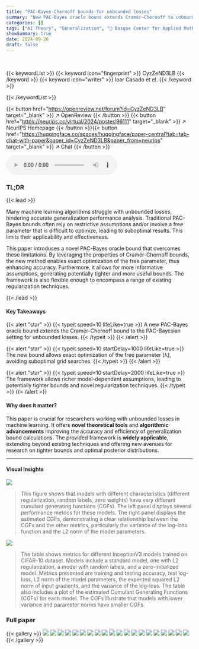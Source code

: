 ```yaml
---
title: "PAC-Bayes-Chernoff bounds for unbounded losses"
summary: "New PAC-Bayes oracle bound extends Cramér-Chernoff to unbounded losses, enabling exact parameter optimization and richer assumptions for tighter generalization bounds."
categories: []
tags: ["AI Theory", "Generalization", "🏢 Basque Center for Applied Mathematics (BCAM)",]
showSummary: true
date: 2024-09-26
draft: false
---
```


<br>

{{< keywordList >}}
{{< keyword icon="fingerprint" >}} CyzZeND3LB {{< /keyword >}}
{{< keyword icon="writer" >}} Ioar Casado et el. {{< /keyword >}}
 
{{< /keywordList >}}

{{< button href="https://openreview.net/forum?id=CyzZeND3LB" target="_blank" >}}
↗ OpenReview
{{< /button >}}
{{< button href="https://neurips.cc/virtual/2024/poster/96111" target="_blank" >}}
↗ NeurIPS Homepage
{{< /button >}}{{< button href="https://huggingface.co/spaces/huggingface/paper-central?tab=tab-chat-with-paper&paper_id=CyzZeND3LB&paper_from=neurips" target="_blank" >}}
↗ Chat
{{< /button >}}



<audio controls>
    <source src="https://ai-paper-reviewer.com/CyzZeND3LB/podcast.wav" type="audio/wav">
    Your browser does not support the audio element.
</audio>


### TL;DR


{{< lead >}}

Many machine learning algorithms struggle with unbounded losses, hindering accurate generalization performance analysis. Traditional PAC-Bayes bounds often rely on restrictive assumptions and/or involve a free parameter that is difficult to optimize, leading to suboptimal results.  This limits their applicability and effectiveness.

This paper introduces a novel PAC-Bayes oracle bound that overcomes these limitations.  By leveraging the properties of Cramér-Chernoff bounds, the new method enables exact optimization of the free parameter, thus enhancing accuracy.  Furthermore, it allows for more informative assumptions, generating potentially tighter and more useful bounds. The framework is also flexible enough to encompass a range of existing regularization techniques.

{{< /lead >}}


#### Key Takeaways

{{< alert "star" >}}
{{< typeit speed=10 lifeLike=true >}} A new PAC-Bayes oracle bound extends the Cramér-Chernoff bound to the PAC-Bayesian setting for unbounded losses. {{< /typeit >}}
{{< /alert >}}

{{< alert "star" >}}
{{< typeit speed=10 startDelay=1000 lifeLike=true >}} The new bound allows exact optimization of the free parameter (λ), avoiding suboptimal grid searches. {{< /typeit >}}
{{< /alert >}}

{{< alert "star" >}}
{{< typeit speed=10 startDelay=2000 lifeLike=true >}} The framework allows richer model-dependent assumptions, leading to potentially tighter bounds and novel regularization techniques. {{< /typeit >}}
{{< /alert >}}

#### Why does it matter?
This paper is crucial for researchers working with unbounded losses in machine learning.  It offers **novel theoretical tools** and **algorithmic advancements** improving the accuracy and efficiency of generalization bound calculations.  The provided framework is **widely applicable**, extending beyond existing techniques and offering new avenues for research on tighter bounds and optimal posterior distributions.

------
#### Visual Insights



![](https://ai-paper-reviewer.com/CyzZeND3LB/figures_18_1.jpg)

> This figure shows that models with different characteristics (different regularization, random labels, zero weights) have very different cumulant generating functions (CGFs).  The left panel displays several performance metrics for these models. The right panel displays the estimated CGFs, demonstrating a clear relationship between the CGFs and the other metrics, particularly the variance of the log-loss function and the L2 norm of the model parameters.





![](https://ai-paper-reviewer.com/CyzZeND3LB/tables_3_1.jpg)

> The table shows metrics for different InceptionV3 models trained on CIFAR-10 dataset.  Models include a standard model, one with L2 regularization, a model with random labels, and a zero-initialized model. Metrics presented are training and testing accuracy, test log-loss, L2 norm of the model parameters, the expected squared L2 norm of input gradients, and the variance of the log-loss. The table also includes a plot of the estimated Cumulant Generating Functions (CGFs) for each model.  The CGFs illustrate that models with lower variance and parameter norms have smaller CGFs.





### Full paper

{{< gallery >}}
<img src="https://ai-paper-reviewer.com/CyzZeND3LB/1.png" class="grid-w50 md:grid-w33 xl:grid-w25" />
<img src="https://ai-paper-reviewer.com/CyzZeND3LB/2.png" class="grid-w50 md:grid-w33 xl:grid-w25" />
<img src="https://ai-paper-reviewer.com/CyzZeND3LB/3.png" class="grid-w50 md:grid-w33 xl:grid-w25" />
<img src="https://ai-paper-reviewer.com/CyzZeND3LB/4.png" class="grid-w50 md:grid-w33 xl:grid-w25" />
<img src="https://ai-paper-reviewer.com/CyzZeND3LB/5.png" class="grid-w50 md:grid-w33 xl:grid-w25" />
<img src="https://ai-paper-reviewer.com/CyzZeND3LB/6.png" class="grid-w50 md:grid-w33 xl:grid-w25" />
<img src="https://ai-paper-reviewer.com/CyzZeND3LB/7.png" class="grid-w50 md:grid-w33 xl:grid-w25" />
<img src="https://ai-paper-reviewer.com/CyzZeND3LB/8.png" class="grid-w50 md:grid-w33 xl:grid-w25" />
<img src="https://ai-paper-reviewer.com/CyzZeND3LB/9.png" class="grid-w50 md:grid-w33 xl:grid-w25" />
<img src="https://ai-paper-reviewer.com/CyzZeND3LB/10.png" class="grid-w50 md:grid-w33 xl:grid-w25" />
<img src="https://ai-paper-reviewer.com/CyzZeND3LB/11.png" class="grid-w50 md:grid-w33 xl:grid-w25" />
<img src="https://ai-paper-reviewer.com/CyzZeND3LB/12.png" class="grid-w50 md:grid-w33 xl:grid-w25" />
<img src="https://ai-paper-reviewer.com/CyzZeND3LB/13.png" class="grid-w50 md:grid-w33 xl:grid-w25" />
<img src="https://ai-paper-reviewer.com/CyzZeND3LB/14.png" class="grid-w50 md:grid-w33 xl:grid-w25" />
<img src="https://ai-paper-reviewer.com/CyzZeND3LB/15.png" class="grid-w50 md:grid-w33 xl:grid-w25" />
<img src="https://ai-paper-reviewer.com/CyzZeND3LB/16.png" class="grid-w50 md:grid-w33 xl:grid-w25" />
<img src="https://ai-paper-reviewer.com/CyzZeND3LB/17.png" class="grid-w50 md:grid-w33 xl:grid-w25" />
<img src="https://ai-paper-reviewer.com/CyzZeND3LB/18.png" class="grid-w50 md:grid-w33 xl:grid-w25" />
<img src="https://ai-paper-reviewer.com/CyzZeND3LB/19.png" class="grid-w50 md:grid-w33 xl:grid-w25" />
<img src="https://ai-paper-reviewer.com/CyzZeND3LB/20.png" class="grid-w50 md:grid-w33 xl:grid-w25" />
{{< /gallery >}}